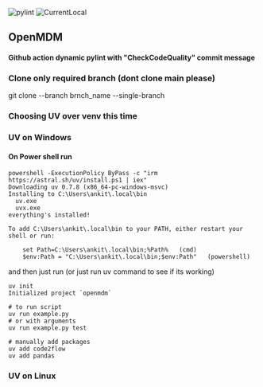 ![pylint](https://img.shields.io/badge/pylint-8.46-yellow)
![CurrentLocal](https://img.shields.io/badge/machine-Latitude-brightgreen)

## OpenMDM

#### Github action dynamic pylint with "CheckCodeQuality" commit message 

### Clone only required branch (dont clone main please)

git clone --branch brnch_name --single-branch <repo-url>

### Choosing UV over venv this time

### UV on Windows 
#### On Power shell run

```
powershell -ExecutionPolicy ByPass -c "irm https://astral.sh/uv/install.ps1 | iex"
Downloading uv 0.7.8 (x86_64-pc-windows-msvc)
Installing to C:\Users\ankit\.local\bin
  uv.exe
  uvx.exe
everything's installed!

To add C:\Users\ankit\.local\bin to your PATH, either restart your shell or run:

    set Path=C:\Users\ankit\.local\bin;%Path%   (cmd)
    $env:Path = "C:\Users\ankit\.local\bin;$env:Path"   (powershell)

```

and then just run (or just run uv command to see if its working)<notice pyproject.tonml will be created>

```
uv init
Initialized project `openmdm`

# to run script
uv run example.py
# or with arguments
uv run example.py test

# manually add packages
uv add code2flow
uv add pandas 

```


### UV on Linux
 